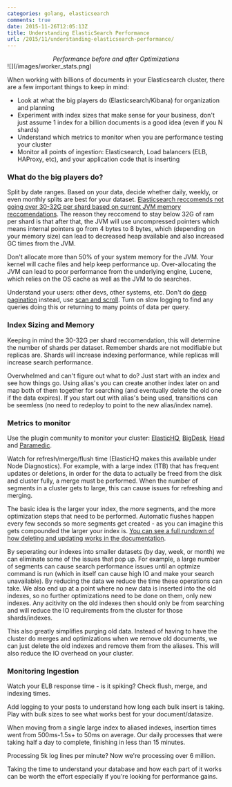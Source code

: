 ```yaml
---
categories: golang, elasticsearch
comments: true
date: 2015-11-26T12:05:13Z
title: Understanding ElasticSearch Performance
url: /2015/11/understanding-elasticsearch-performance/
---
```


<center><em>Performance before and after Optimizations</em></center>
![](/images/worker_stats.png)


When working with billions of documents in your Elasticsearch cluster, there are a few important things to keep in mind:

* Look at what the big players do (Elasticsearch/Kibana) for organization and planning
* Experiment with index sizes that make sense for your business, don't just assume 1 index for a billion documents is a good idea (even if you N shards)
* Understand which metrics to monitor when you are performance testing your cluster
* Monitor all points of ingestion: Elasticsearch, Load balancers (ELB, HAProxy, etc), and your application code that is inserting

### What do the big players do?

Split by date ranges. Based on your data, decide whether daily, weekly, or even monthly splits are best for your dataset.
[Elasticsearch reccomends not going over 30-32G per shard based on current JVM memory reccomendations](https://www.elastic.co/guide/en/elasticsearch/guide/current/_limiting_memory_usage.html).
The reason they reccomend to stay below 32G of ram per shard is that after that, the JVM will use uncompressed pointers which means internal pointers go from 4 bytes to 8 bytes, which (depending on your memory size) can lead to decreased
heap available and also increased GC times from the JVM.

Don't allocate more than 50% of your system memory for the JVM. Your kernel will cache files and help keep performance up.
Over-allocating the JVM can lead to poor performance from the underlying engine, Lucene,
which relies on the OS cache as well as the JVM to do searches.

Understand your users: other devs, other systems, etc. Don't do [deep pagination](https://www.elastic.co/guide/en/elasticsearch/guide/current/pagination.html)
instead, use [scan and scroll](https://www.elastic.co/guide/en/elasticsearch/guide/current/scan-scroll.html).
Turn on slow logging to find any queries doing this or returning to many points of data per query.

### Index Sizing and Memory

Keeping in mind the 30-32G per shard reccomendation, this will determine the number of shards per dataset.
Remember shards are not modifiable but replicas are. Shards will increase indexing performance, while replicas will increase search performance.

Overwhelmed and can't figure out what to do? Just start with an index and see how things go.
Using alias's you can create another index later on and map both of them together for searching (and eventually delete the old one if the data expires).
If you start out with alias's being used, transitions can be seemless (no need to redeploy to point to the new alias/index name).

### Metrics to monitor

Use the plugin community to monitor your cluster: [ElasticHQ](http://www.elastichq.org/),
[BigDesk](http://bigdesk.org/), [Head](https://github.com/mobz/elasticsearch-head)
and [Paramedic](https://github.com/karmi/elasticsearch-paramedic).

Watch for refresh/merge/flush time (ElasticHQ makes this available under Node Diagnostics).
For example, with a large index (1TB) that has frequent updates or deletions,
in order for the data to actually be freed from the disk and cluster fully, a merge must be performed.
When the number of segments in a cluster gets to large, this can cause issues
for refreshing and merging.

The basic idea is the larger your index, the more segments, and the
more optimization steps that need to be performed. Automatic flushes happen every
few seconds so more segments get created - as you can imagine this gets compounded the
larger your index is.
[You can see a full rundown of how deleting and updating works in the documentation](https://www.elastic.co/guide/en/elasticsearch/guide/current/merge-process.html).

By seperating our indexes into smaller datasets (by day, week, or month) we can eliminate some of the issues that pop up.
For example, a large number of segments can cause search performance issues
until an optmize command is run (which in itself can cause high IO and make your search unavailable).
By reducing the data we reduce the time these operations can take. We also end up at
a point where no new data is inserted into the old indexes, so no further
optimizations need to be done on them, only new indexes.
Any acitivity on the old indexes then should only be from searching and will
reduce the IO requirements from the cluster for those shards/indexes.

This also greatly simplifies purging old data. Instead of having to have the
cluster do merges and optimizations when we remove old documents, we can
just delete the old indexes and remove them from the aliases. This will also
reduce the IO overhead on your cluster.

### Monitoring Ingestion

Watch your ELB response time - is it spiking? Check flush, merge, and indexing times.

Add logging to your posts to understand how long each bulk insert is taking. Play with bulk sizes to see what works best for your document/datasize.

When moving from a single large index to aliased indexes, insertion times went from 500ms-1.5s+ to 50ms on average. Our daily processes that were taking half a day to complete, finishing in less than 15 minutes.

Processing 5k log lines per minute? Now we're processing over 6 million.

Taking the time to understand your database and how each part of it works can be worth the effort especially if you're looking for performance gains.
